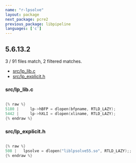 ```yaml
---
name: "r-lpsolve"
layout: package
next_package: pcre2
previous_package: libpipeline
languages: ['c']
---
```

## 5.6.13.2
3 / 91 files match, 2 filtered matches.

 - [src/lp_lib.c](#srclp_libc)
 - [src/lp_explicit.h](#srclp_explicith)

### src/lp_lib.c

```c

{% raw %}
5180 |     lp->hBFP = dlopen(bfpname, RTLD_LAZY);
5442 |     lp->hXLI = dlopen(xliname, RTLD_LAZY);
{% endraw %}

```
### src/lp_explicit.h

```c

{% raw %}
508 |   lpsolve = dlopen("liblpsolve55.so", RTLD_LAZY);;
{% endraw %}

```